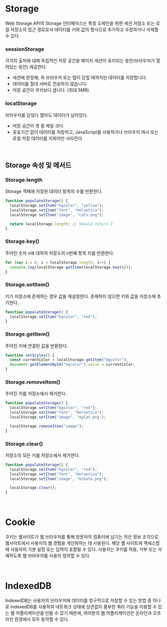 # Storage

Web Storage API의 Storage 인터페이스는 특정 도메인을 위한 세션 저장소 또는 로컬 저장소의 접근 경로로서 데이터를 키와 값의 형식으로 추가하고 수정하거나 삭제할 수 있다.

### sessionStorage

각각의 출처에 대해 독립적인 저장 공간을 페이지 세션이 유지되는 동안(브라우저가 열려있는 동안) 제공한다.

- 세션에 한정해, 즉 브라우저 또는 탭이 닫힐 때까지만 데이터를 저장합니다.
- 데이터를 절대 서버로 전송하지 않습니다.
- 저장 공간이 쿠키보다 큽니다. (최대 5MB)

### localStorage

브라우저를 닫았다 열어도 데이터가 남아있다.

- 저장 공간이 셋 중 제일 크다.
- 유효기간 없이 데이터를 저장하고, JavaScript를 사용하거나 브라우저 캐시 또는 로컬 저장 데이터를 지워야만 사라진다.

<br/>

## Storage 속성 및 메서드

### Storage.length

Storage 객체에 저장된 데이터 항목의 수를 반환한다.

```js
function populateStorage() {
  localStorage.setItem("bgcolor", "yellow");
  localStorage.setItem("font", "Helvetica");
  localStorage.setItem("image", "cats.png");

  return localStorage.length; // Should return 3
}
```

### Storage.key()

주어진 숫자 n에 대하여 저장소의 n번째 항목 키를 반환한다.

```js
for (var i = 0; i < localStorage.length; i++) {
  console.log(localStorage.getItem(localStorage.key(i)));
}
```

### Storage.setItem()

키가 저장소에 존재하는 경우 값을 재설정한다. 존재하지 않으면 키와 값을 저장소에 추가한다.

```js
function populateStorage() {
  localStorage.setItem("bgcolor", "red");
}
```

### Storage.getItem()

주어진 키에 연결된 값을 반환한다.

```js
function setStyles() {
  const currentColor = localStorage.getItem("bgcolor");
  document.getElementById("bgcolor").value = currentColor;
}
```

### Storage.removeItem()

주어진 키를 저장소에서 제거한다.

```js
function populateStorage() {
  localStorage.setItem("bgcolor", "red");
  localStorage.setItem("font", "Helvetica");
  localStorage.setItem("image", "myCat.png");

  localStorage.removeItem("image");
}
```

### Storage.clear()

저장소의 모든 키를 저장소에서 제거한다.

```js
function populateStorage() {
  localStorage.setItem("bgcolor", "red");
  localStorage.setItem("font", "Helvetica");
  localStorage.setItem("image", "miGato.png");

  localStorage.clear();
}
```

<br/>

# Cookie

쿠키는 웹사이트가 웹 브라우저를 통해 방문자의 컴퓨터에 남기는 작은 정보 조각으로 웹사이트에서 사용자의 웹 경험을 개인화하는 데 사용된다. 해당 웹 사이트에 액세스할 때 사용자의 기본 설정 또는 입력이 포함될 수 있다. 사용자는 쿠키를 허용, 거부 또는 삭제하도록 웹 브라우저를 사용자 정의할 수 있다.

<br/>

# IndexedDB

IndexedDB는 사용자의 브라우저에 데이터를 영구적으로 저장할 수 있는 방법 중 하나로 IndexedDB를 사용하여 네트워크 상태에 상관없이 풍부한 쿼리 기능을 이용할 수 있는 웹 어플리케이션을 만들 수 있기 때문에, 여러분의 웹 어플리케이션은 온라인과 오프라인 환경에서 모두 동작할 수 있다.
